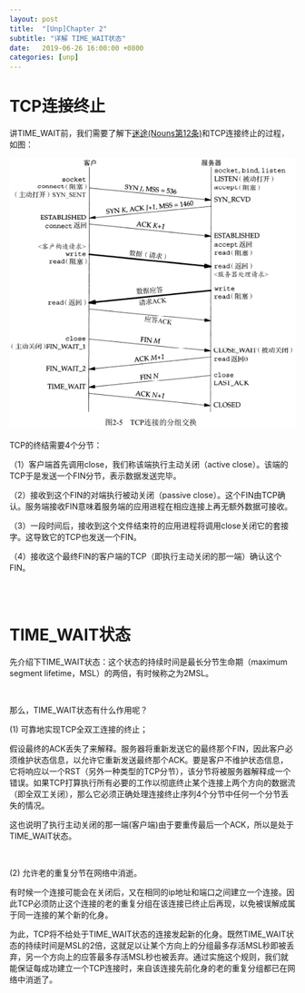 ```yaml
---
layout: post
title:  "[Unp]Chapter 2"
subtitle: "详解 TIME_WAIT状态"
date:   2019-06-26 16:00:00 +0800
categories: [unp]
---
```



# TCP连接终止

讲TIME_WAIT前，我们需要了解下[迷途(Nouns第12条)](https://waterwoodfountainhead.github.io/unp/2019/06/26/Unp-Nouns.html)和TCP连接终止的过程，如图：

![](/images/Unp/UNP_2/UNP2.6.1.png)

TCP的终结需要4个分节：

（1）客户端首先调用close，我们称该端执行主动关闭（active close）。该端的TCP于是发送一个FIN分节，表示数据发送完毕。

（2）接收到这个FIN的对端执行被动关闭（passive close）。这个FIN由TCP确认。服务端接收FIN意味着服务端的应用进程在相应连接上再无额外数据可接收。

（3）一段时间后，接收到这个文件结束符的应用进程将调用close关闭它的套接字。这导致它的TCP也发送一个FIN。

（4）接收这个最终FIN的客户端的TCP（即执行主动关闭的那一端）确认这个FIN。


<br><br>

# TIME_WAIT状态

先介绍下TIME_WAIT状态：这个状态的持续时间是最长分节生命期（maximum segment lifetime，MSL）的两倍，有时候称之为2MSL。

<br>

那么，TIME_WAIT状态有什么作用呢？

(1) 可靠地实现TCP全双工连接的终止；

假设最终的ACK丢失了来解释。服务器将重新发送它的最终那个FIN，因此客户必须维护状态信息，以允许它重新发送最终那个ACK。要是客户不维护状态信息，它将响应以一个RST（另外一种类型的TCP分节），该分节将被服务器解释成一个错误。如果TCP打算执行所有必要的工作以彻底终止某个连接上两个方向的数据流（即全双工关闭），那么它必须正确处理连接终止序列4个分节中任何一个分节丢失的情况。

这也说明了执行主动关闭的那一端(客户端)由于要重传最后一个ACK，所以是处于TIME_WAIT状态。

<br>

(2) 允许老的重复分节在网络中消逝。

有时候一个连接可能会在关闭后，又在相同的ip地址和端口之间建立一个连接。因此TCP必须防止这个连接的老的重复分组在该连接已终止后再现，以免被误解成属于同一连接的某个新的化身。

为此，TCP将不给处于TIME_WAIT状态的连接发起新的化身。既然TIME_WAIT状态的持续时间是MSL的2倍，这就足以让某个方向上的分组最多存活MSL秒即被丢弃，另一个方向上的应答最多存活MSL秒也被丢弃。通过实施这个规则，我们就能保证每成功建立一个TCP连接时，来自该连接先前化身的老的重复分组都已在网络中消逝了。
